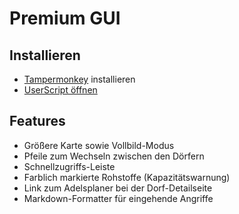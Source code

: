 # Premium GUI

## Installieren
* [Tampermonkey](https://www.tampermonkey.net/) installieren
* [UserScript öffnen](https://raw.githubusercontent.com/Ichaelus/ds-premium-gui/main/premium-gui.user.js)

## Features
* Größere Karte sowie Vollbild-Modus
* Pfeile zum Wechseln zwischen den Dörfern
* Schnellzugriffs-Leiste
* Farblich markierte Rohstoffe (Kapazitätswarnung)
* Link zum Adelsplaner bei der Dorf-Detailseite
* Markdown-Formatter für eingehende Angriffe
